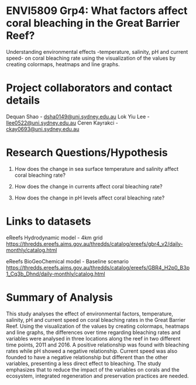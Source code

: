 # ENVI5809 Grp4: What factors affect coral bleaching in the Great Barrier Reef?
Understanding environmental effects -temperature, salinity, pH and current speed- on coral bleaching rate using the visualization of the values by creating colormaps, heatmaps and line graphs.


# Project collaborators and contact details
Dequan Shao - dsha0149@uni.sydney.edu.au
Lok Yiu Lee - llee0522@uni.sydney.edu.au
Ceren Kayrakci - ckay0693@uni.sydney.edu.au  


# Research Questions/Hypothesis
1. How does the change in sea surface temperature and salinity affect coral bleaching rate?

2. How does the change in currents affect coral bleaching rate?

3. How does the change in pH levels affect coral bleaching rate?


# Links to datasets

eReefs Hydrodynamic model - 4km grid https://thredds.ereefs.aims.gov.au/thredds/catalog/ereefs/gbr4_v2/daily-monthly/catalog.html

eReefs BioGeoChemical model - Baseline scenario https://thredds.ereefs.aims.gov.au/thredds/catalog/ereefs/GBR4_H2p0_B3p1_Cq3b_Dhnd/daily-monthly/catalog.html


# Summary of Analysis
This study analyses the effect of environmental factors, temperature, salinity, pH and current speed on coral bleaching rates in the Great Barrier Reef. Using the visualization of the values by creating colormaps, heatmaps and line graphs, the differences over time regarding bleaching rates and variables were analysed in three locations along the reef in two different time points, 2011 and 2016. A positive relationship was found with bleaching rates while pH showed a negative relationship. Current speed was also founded to have a negative relationship but different than the other variables, presenting a less direct effect to bleaching. The study emphasizes that to reduce the impact of the variables on corals and the ecosystem, integrated regeneration and preservation practices are needed.  


